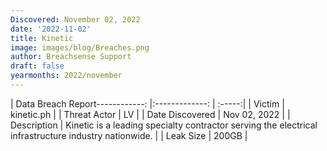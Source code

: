 ```yaml
---
Discovered: November 02, 2022
date: '2022-11-02'
title: Kinetic
image: images/blog/Breaches.png
author: Breachsense Support
draft: false
yearmonths: 2022/november
---
```


| Data Breach Report------------:     |:-------------:    | :-----:|
| Victim      | kinetic.ph      | 
| Threat Actor      | LV      | 
| Date Discovered      | Nov 02, 2022      | 
| Description      | Kinetic is a leading specialty contractor serving the electrical infrastructure industry nationwide.      | 
| Leak Size      | 200GB      | 


